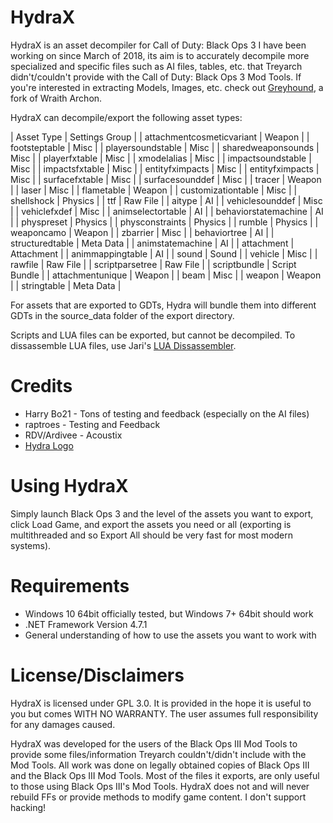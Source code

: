 # HydraX

HydraX is an asset decompiler for Call of Duty: Black Ops 3 I have been working on since March of 2018, its aim is to accurately decompile more specialized and specific files such as AI files, tables, etc. that Treyarch didn't/couldn't provide with the Call of Duty: Black Ops 3 Mod Tools. If you're interested in extracting Models, Images, etc. check out [Greyhound](https://github.com/Scobalula/Greyhound), a fork of Wraith Archon.

HydraX can decompile/export the following asset types:

| Asset Type                       | Settings Group                   |
| attachmentcosmeticvariant        | Weapon                           |
| footsteptable                    | Misc                             |
| playersoundstable                | Misc                             |
| sharedweaponsounds               | Misc                             |
| playerfxtable                    | Misc                             |
| xmodelalias                      | Misc                             |
| impactsoundstable                | Misc                             |
| impactsfxtable                   | Misc                             |
| entityfximpacts                  | Misc                             |
| entityfximpacts                  | Misc                             |
| surfacefxtable                   | Misc                             |
| surfacesounddef                  | Misc                             |
| tracer                           | Weapon                           |
| laser                            | Misc                             |
| flametable                       | Weapon                           |
| customizationtable               | Misc                             |
| shellshock                       | Physics                          |
| ttf                              | Raw File                         |
| aitype                           | AI                               |
| vehiclesounddef                  | Misc                             |
| vehiclefxdef                     | Misc                             |
| animselectortable                | AI                               |
| behaviorstatemachine             | AI                               |
| physpreset                       | Physics                          |
| physconstraints                  | Physics                          |
| rumble                           | Physics                          |
| weaponcamo                       | Weapon                           |
| zbarrier                         | Misc                             |
| behaviortree                     | AI                               |
| structuredtable                  | Meta Data                        |
| animstatemachine                 | AI                               |
| attachment                       | Attachment                       |
| animmappingtable                 | AI                               |
| sound                            | Sound                            |
| vehicle                          | Misc                             |
| rawfile                          | Raw File                         |
| scriptparsetree                  | Raw File                         |
| scriptbundle                     | Script Bundle                    |
| attachmentunique                 | Weapon                           |
| beam                             | Misc                             |
| weapon                           | Weapon                           |
| stringtable                      | Meta Data                        |

For assets that are exported to GDTs, Hydra will bundle them into different GDTs in the source_data folder of the export directory.

Scripts and LUA files can be exported, but cannot be decompiled. To dissassemble LUA files, use Jari's [LUA Dissassembler](https://github.com/JariKCoding/T7-8-LuaDissassembler).

# Credits

* Harry Bo21 - Tons of testing and feedback (especially on the AI files)
* raptroes - Testing and Feedback
* RDV/Ardivee - Acoustix 
* [Hydra Logo](https://thenounproject.com/term/hydra/1389034/)

# Using HydraX

Simply launch Black Ops 3 and the level of the assets you want to export, click Load Game, and export the assets you need or all (exporting is multithreaded and so Export All should be very fast for most modern systems).

# Requirements

* Windows 10 64bit officially tested, but Windows 7+ 64bit should work
* .NET Framework Version 4.7.1
* General understanding of how to use the assets you want to work with

# License/Disclaimers

HydraX is licensed under GPL 3.0. It is provided in the hope it is useful to you but comes WITH NO WARRANTY. The user assumes full responsibility for any damages caused.

HydraX was developed for the users of the Black Ops III Mod Tools to provide some files/information Treyarch couldn't/didn't include with the Mod Tools. All work was done on legally obtained copies of Black Ops III and the Black Ops III Mod Tools. Most of the files it exports, are only useful to those using Black Ops III's Mod Tools. HydraX does not and will never rebuild FFs or provide methods to modify game content. I don't support hacking!